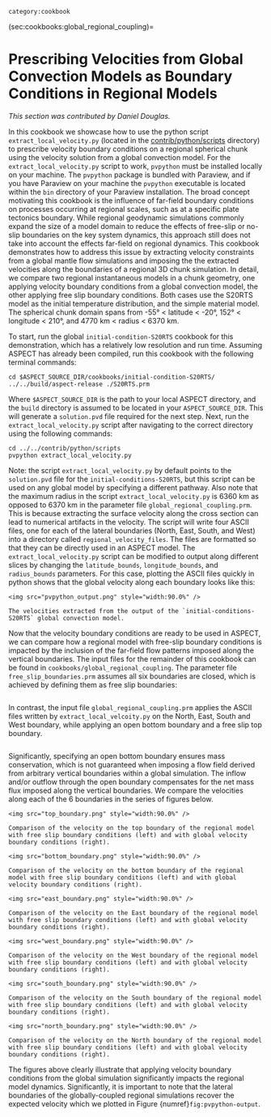 ```{tags}
category:cookbook
```

(sec:cookbooks:global_regional_coupling)=
# Prescribing Velocities from Global Convection Models as Boundary Conditions in Regional Models

*This section was contributed by Daniel Douglas.*

In this cookbook we showcase how to use the python script `extract_local_velocity.py` (located in the [contrib/python/scripts](https://www.github.com/geodynamics/aspect/blob/main/contrib/python/scripts) directory) to prescribe velocity boundary conditions on a regional spherical chunk using the velocity solution from a global convection model. For the `extract_local_velocity.py` script to work, `pvpython` must be installed locally on your machine. The `pvpython` package is bundled with Paraview, and if you have Paraview on your machine the `pvpython` executable is located within the `bin` directory of your Paraview installation. The broad concept motivating this cookbook is the influence of far-field boundary conditions on processes occurring at regional scales, such as at a specific plate tectonics boundary. While regional geodynamic simulations commonly expand the size of a model domain to reduce the effects of free-slip or no-slip boundaries on the key system dynamics, this approach still does not take into account the effects far-field on regional dynamics. This cookbook demonstrates how to address this issue by extracting velocity constraints from a global mantle flow simulations and imposing the the extracted velocities along the boundaries of a regional 3D chunk simulation. In detail, we compare two regional instantaneous models in a chunk geometry, one applying velocity boundary conditions from a global convection model, the other applying free slip boundary conditions. Both cases use the S20RTS model as the initial temperature distribution, and the simple material model. The spherical chunk domain spans from -55&deg; < latitude < -20&deg;, 152&deg; < longitude < 210&deg;, and 4770 km < radius < 6370 km.


To start, run the global `initial-condition-S20RTS` cookbook for this demonstration, which has a relatively low resolution and run time. Assuming ASPECT has already been compiled, run this cookbook with the following terminal commands:

```
cd $ASPECT_SOURCE_DIR/cookbooks/initial-condition-S20RTS/
../../build/aspect-release ./S20RTS.prm
```

Where `$ASPECT_SOURCE_DIR` is the path to your local ASPECT directory, and the `build` directory is assumed to be located in your `ASPECT_SOURCE_DIR`. This will generate a `solution.pvd` file required for the next step. Next, run the `extract_local_velocity.py` script after navigating to the correct directory using the following commands:

```
cd ../../contrib/python/scripts
pvpython extract_local_velocity.py
```

Note: the script `extract_local_velocity.py` by default points to the `solution.pvd` file for the `initial-conditions-S20RTS`, but this script can be used on any global model by specifying a different pathway. Also note that the maximum radius in the script `extract_local_velocity.py` is 6360 km as opposed to 6370 km in the parameter file `global_regional_coupling.prm`. This is because extracting the surface velocity along the cross section can lead to numerical artifacts in the velocity. The script will write four ASCII files, one for each of the lateral boundaries (North, East, South, and West) into a directory called `regional_velocity_files`. The files are formatted so that they can be directly used in an ASPECT model. The `extract_local_velocity.py` script can be modified to output along different slices by changing the `latitude_bounds`, `longitude_bounds`, and `radius_bounds` parameters. For this case, plotting the ASCII files quickly in python shows that the global velocity along each boundary looks like this:

```{figure-md} fig:pvpython-output
<img src="pvpython_output.png" style="width:90.0%" />

The velocities extracted from the output of the `initial-conditions-S20RTS` global convection model.
```

 Now that the velocity boundary conditions are ready to be used in ASPECT, we can compare how a regional model with free-slip boundary conditions is impacted by the inclusion of the far-field flow patterns imposed along the vertical boundaries. The input files for the remainder of this cookbook can be found in `cookbooks/global_regional_coupling`. The parameter file `free_slip_boundaries.prm` assumes all six boundaries are closed, which is achieved by defining them as free slip boundaries:

```{literalinclude} free_slip_boundaries.part.prm
```

In contrast, the input file `global_regional_coupling.prm` applies the ASCII files written by `extract_local_velcoity.py` on the North, East, South and West boundary, while applying an open bottom boundary and a free slip top boundary.

```{literalinclude} global_regional_coupling.part.prm
```

Significantly, specifying an open bottom boundary ensures mass conservation, which is not guaranteed when imposing a flow field derived from arbitrary vertical boundaries within a global simulation. The inflow and/or outflow through the open boundary compensates for the net mass flux imposed along the vertical boundaries. We compare the velocities along each of the 6 boundaries in the series of figures below.

```{figure-md} fig:top-boundary
<img src="top_boundary.png" style="width:90.0%" />

Comparison of the velocity on the top boundary of the regional model with free slip boundary conditions (left) and with global velocity boundary conditions (right).
```

```{figure-md} fig:bottom-boundary
<img src="bottom_boundary.png" style="width:90.0%" />

Comparison of the velocity on the bottom boundary of the regional model with free slip boundary conditions (left) and with global velocity boundary conditions (right).
```

```{figure-md} fig:east-boundary
<img src="east_boundary.png" style="width:90.0%" />

Comparison of the velocity on the East boundary of the regional model with free slip boundary conditions (left) and with global velocity boundary conditions (right).
```

```{figure-md} fig:west-boundary
<img src="west_boundary.png" style="width:90.0%" />

Comparison of the velocity on the West boundary of the regional model with free slip boundary conditions (left) and with global velocity boundary conditions (right).
```

```{figure-md} fig:south-boundary
<img src="south_boundary.png" style="width:90.0%" />

Comparison of the velocity on the South boundary of the regional model with free slip boundary conditions (left) and with global velocity boundary conditions (right).
```

```{figure-md} fig:north-boundary
<img src="north_boundary.png" style="width:90.0%" />

Comparison of the velocity on the North boundary of the regional model with free slip boundary conditions (left) and with global velocity boundary conditions (right).
```

The figures above clearly illustrate that applying velocity boundary conditions from the global simulation significantly impacts the regional model dynamics. Significantly, it is important to note that the lateral boundaries of the globally-coupled regional simulations recover the expected velocity which we plotted in Figure {numref}`fig:pvpython-output`.
